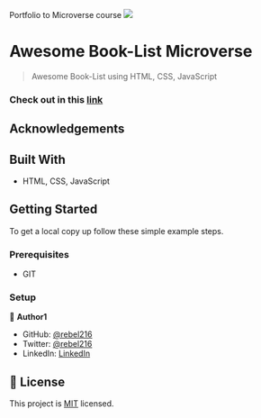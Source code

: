Portfolio to Microverse course
![](https://img.shields.io/badge/Microverse-blueviolet)

# Awesome Book-List Microverse

> Awesome Book-List using HTML, CSS, JavaScript

### Check out in this [link](https://rebel216.github.io/Awesome-Books/)

## Acknowledgements

## Built With

- HTML, CSS, JavaScript

## Getting Started

To get a local copy up follow these simple example steps.

### Prerequisites

- GIT

### Setup

👤 **Author1**

- GitHub: [@rebel216](https://github.com/rebel216)
- Twitter: [@rebel216](https://twitter.com/rebel216)
- LinkedIn: [LinkedIn](https://linkedin.com/in/rebel216)

## 📝 License

This project is [MIT](./MIT.md) licensed.
